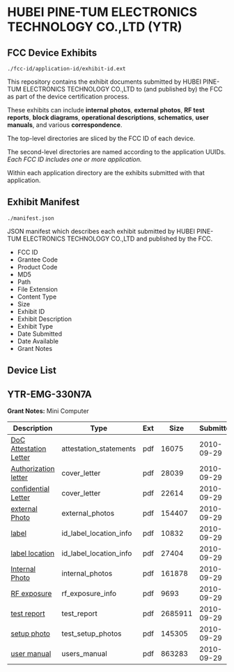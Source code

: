 # HUBEI PINE-TUM ELECTRONICS TECHNOLOGY CO.,LTD (YTR)
## FCC Device Exhibits

```
./fcc-id/application-id/exhibit-id.ext
```

This repository contains the exhibit documents submitted by HUBEI PINE-TUM ELECTRONICS TECHNOLOGY CO.,LTD to (and published by) the FCC as part of the device certification process.

These exhibits can include **internal photos**, **external photos**, **RF test reports**, **block diagrams**, **operational descriptions**, **schematics**, **user manuals**, and various **correspondence**.

The top-level directories are sliced by the FCC ID of each device.

The second-level directories are named according to the application UUIDs. *Each FCC ID includes one or more application.*

Within each application directory are the exhibits submitted with that application. 

## Exhibit Manifest

```
./manifest.json
```

JSON manifest which describes each exhibit submitted by HUBEI PINE-TUM ELECTRONICS TECHNOLOGY CO.,LTD and published by the FCC.

- FCC ID
- Grantee Code
- Product Code
- MD5
- Path
- File Extension
- Content Type
- Size
- Exhibit ID
- Exhibit Description
- Exhibit Type
- Date Submitted
- Date Available
- Grant Notes

## Device List
## YTR-EMG-330N7A
**Grant Notes:** Mini Computer

| Description | Type | Ext | Size | Submitted | Available |
| ----------- | ---- | --- | ---- | --------- | --------- |
| [DoC Attestation Letter](YTR-EMG-330N7A/211031a1a955073f9e5a863c07354abe/1351399.pdf) | attestation_statements | pdf | 16075 | 2010-09-29 | 2010-09-29 |
| [Authorization letter](YTR-EMG-330N7A/211031a1a955073f9e5a863c07354abe/1351397.pdf) | cover_letter | pdf | 28039 | 2010-09-29 | 2010-09-29 |
| [confidential Letter](YTR-EMG-330N7A/211031a1a955073f9e5a863c07354abe/1351398.pdf) | cover_letter | pdf | 22614 | 2010-09-29 | 2010-09-29 |
| [external Photo](YTR-EMG-330N7A/211031a1a955073f9e5a863c07354abe/1351403.pdf) | external_photos | pdf | 154407 | 2010-09-29 | 2010-09-29 |
| [label](YTR-EMG-330N7A/211031a1a955073f9e5a863c07354abe/1351404.pdf) | id_label_location_info | pdf | 10832 | 2010-09-29 | 2010-09-29 |
| [label location](YTR-EMG-330N7A/211031a1a955073f9e5a863c07354abe/1351405.pdf) | id_label_location_info | pdf | 27404 | 2010-09-29 | 2010-09-29 |
| [Internal Photo](YTR-EMG-330N7A/211031a1a955073f9e5a863c07354abe/1351406.pdf) | internal_photos | pdf | 161878 | 2010-09-29 | 2010-09-29 |
| [RF exposure](YTR-EMG-330N7A/211031a1a955073f9e5a863c07354abe/1351408.pdf) | rf_exposure_info | pdf | 9693 | 2010-09-29 | 2010-09-29 |
| [test report](YTR-EMG-330N7A/211031a1a955073f9e5a863c07354abe/1351407.pdf) | test_report | pdf | 2685911 | 2010-09-29 | 2010-09-29 |
| [setup photo](YTR-EMG-330N7A/211031a1a955073f9e5a863c07354abe/1351422.pdf) | test_setup_photos | pdf | 145305 | 2010-09-29 | 2010-09-29 |
| [user manual](YTR-EMG-330N7A/211031a1a955073f9e5a863c07354abe/1351409.pdf) | users_manual | pdf | 863283 | 2010-09-29 | 2010-09-29 |
